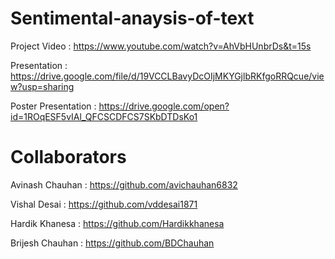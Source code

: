 # Sentimental-anaysis-of-text


Project Video : https://www.youtube.com/watch?v=AhVbHUnbrDs&t=15s

Presentation : https://drive.google.com/file/d/19VCCLBavyDcOIjMKYGjlbRKfgoRRQcue/view?usp=sharing

Poster Presentation : https://drive.google.com/open?id=1ROqESF5vIAl_QFCSCDFCS7SKbDTDsKo1

# Collaborators

Avinash Chauhan : https://github.com/avichauhan6832

Vishal Desai : https://github.com/vddesai1871

Hardik Khanesa : https://github.com/Hardikkhanesa

Brijesh Chauhan : https://github.com/BDChauhan
